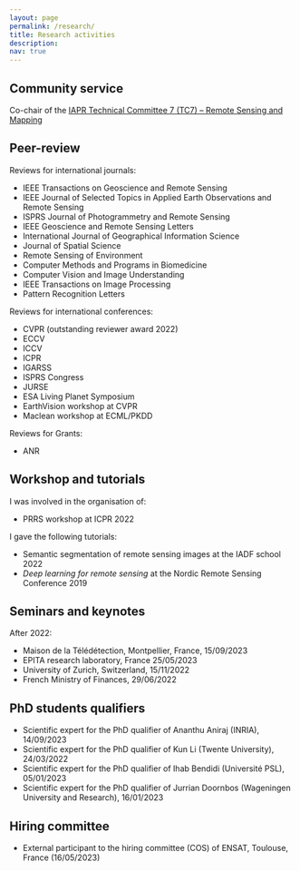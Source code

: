 ```yaml
---
layout: page
permalink: /research/
title: Research activities
description: 
nav: true
---
```


## Community service

Co-chair of the <a href="http://iapr-tc7.ipb.uni-bonn.de">IAPR Technical Committee 7 (TC7) – Remote Sensing and Mapping</a>

## Peer-review

Reviews for international journals:
- IEEE Transactions on Geoscience and Remote Sensing
- IEEE Journal of Selected Topics in Applied Earth Observations and Remote Sensing
- ISPRS Journal of Photogrammetry and Remote Sensing
- IEEE Geoscience and Remote Sensing Letters
- International Journal of Geographical Information Science
- Journal of Spatial Science
- Remote Sensing of Environment
- Computer Methods and Programs in Biomedicine
- Computer Vision and Image Understanding
- IEEE Transactions on Image Processing
- Pattern Recognition Letters

Reviews for international conferences:
- CVPR (outstanding reviewer award 2022)
- ECCV
- ICCV
- ICPR
- IGARSS
- ISPRS Congress
- JURSE
- ESA Living Planet Symposium
- EarthVision workshop at CVPR
- Maclean workshop at ECML/PKDD

Reviews for Grants:
- ANR

## Workshop and tutorials

I was involved in the organisation of:
- PRRS workshop at ICPR 2022

I gave the following tutorials:
- Semantic segmentation of remote sensing images at the IADF school 2022
- *Deep learning for remote sensing* at the Nordic Remote Sensing Conference 2019

## Seminars and keynotes

After 2022:
- Maison de la Télédétection, Montpellier, France, 15/09/2023
- EPITA research laboratory, France 25/05/2023
- University of Zurich, Switzerland, 15/11/2022
- French Ministry of Finances, 29/06/2022

## PhD students qualifiers

- Scientific expert for the PhD qualifier of Ananthu Aniraj (INRIA), 14/09/2023
- Scientific expert for the PhD qualifier of Kun Li (Twente University), 24/03/2022
- Scientific expert for the PhD qualifier of Ihab Bendidi (Université PSL), 05/01/2023
- Scientific expert for the PhD qualifier of Jurrian Doornbos (Wageningen University and Research), 16/01/2023

## Hiring committee

- External participant to the hiring committee (COS) of ENSAT, Toulouse, France (16/05/2023)
